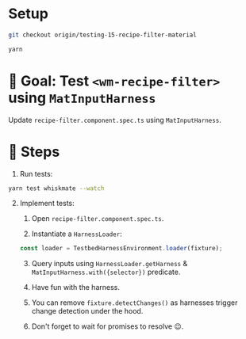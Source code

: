 # Setup

```sh
git checkout origin/testing-15-recipe-filter-material

yarn
```

# 🎯 Goal: Test `<wm-recipe-filter>` using `MatInputHarness`

Update `recipe-filter.component.spec.ts` using `MatInputHarness`.

# 📝 Steps

1. Run tests:

```sh
yarn test whiskmate --watch
```

2. Implement tests:

   1. Open `recipe-filter.component.spec.ts`.

   2. Instantiate a `HarnessLoader`:

   ```ts
   const loader = TestbedHarnessEnvironment.loader(fixture);
   ```

   3. Query inputs using `HarnessLoader.getHarness` & `MatInputHarness.with({selector})` predicate.

   4. Have fun with the harness.

   5. You can remove `fixture.detectChanges()` as harnesses trigger change detection under the hood.

   6. Don't forget to wait for promises to resolve 😉.
